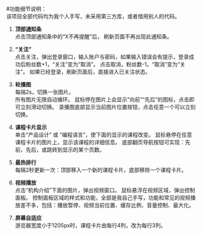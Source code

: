#功能细节说明：  <br />
该项目全部代码均为我个人手写，未采用第三方库，或者借用别人的代码。

  1. **顶部通知条**  <br />
        点击顶部通知条中的“X不再提醒”后， 刷新页面不再出现此通知条。

  2. **“关注”**  <br />
        点击关注，弹出登录窗口，输入账户与密码，如果输入错误会有提示，登录成功后粉丝数+1，“关注”变为“取消”。
        点击取消，粉丝数-1。“取消”变为“关注”。
        如果已经登录，刷新页面后，直接进入已关注状态。

  3. **轮播图**  <br />
        每隔2s，切换一张图片。  
        所有图片无限自动循环。
        鼠标停在图片上会显示“向前”“先后”的图标，点击即可立刻滑动切换。
        录播图底部显示当前图片位置按钮，点击任意一个可以立刻切换。

  4. **课程卡片显示**  <br />
        单击“产品设计” 或 “编程语言”，使下面的显示的课程改变。
        鼠标悬停在任意课程卡片的图片上，显示该课程的详细信息。
        底部翻页导航按钮可实现：先前，先后，或跳转到显示的某个页数。

  5. **最热排行**  <br />
        每隔2秒更新一次：顶部移入一个新的课程卡片，底部移除一个课程卡片。

  6. **视频播放**  <br />
        点击“机构介绍”下面的图片，弹出视频窗口。
        鼠标悬浮在视频区域，弹出控制面板。
        控制面板区域的样式和功能，全部是我自己手写，功能和常见的视频播放差不多，包括：播放暂停、视频当前位置、缓存比例、音量控制、最大化。
  7. **屏幕自适应**  <br />
        游览器宽度小于1205px时，课程卡片由每行4列，改为每行3列。
